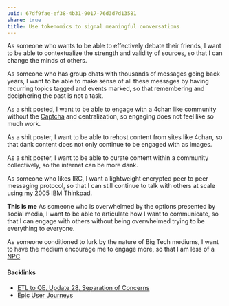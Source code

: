 ```yaml
---
uuid: 67df9fae-ef38-4b31-9017-76d3d7d13581
share: true
title: Use tokenomics to signal meaningful conversations
---
```

As someone who wants to be able to effectively debate their friends, I want to be able to contextualize the strength and validity of sources, so that I can change the minds of others.

As someone who has group chats with thousands of messages going back years, I want to be able to make sense of all these messages by having recurring topics tagged and events marked, so that remembering and deciphering the past is not a task.

As a shit posted, I want to be able to engage with a 4chan like community without the [Captcha](../71bfc74a-694b-4631-82a5-5391c3c80cd3) and centralization, so engaging does not feel like so much work.

As a shit poster, I want to be able to rehost content from sites like 4chan, so that dank content does not only continue to be engaged with as images.

As a shit poster, I want to be able to curate content within a community collectively, so the internet can be more dank.

As someone who likes IRC, I want a lightweight encrypted peer to peer messaging protocol, so that I can still continue to talk with others at scale using my 2005 IBM Thinkpad.

**This is me**
As someone who is overwhelmed by the options presented by social media, I want to be able to articulate how I want to communicate, so that I can engage with others without being overwhelmed trying to be everything to everyone.

As someone conditioned to lurk by the nature of Big Tech mediums, I want to have the medium encourage me to engage more, so that I am less of a [NPC](../6551c5f2-4351-4734-b4c7-6ba56108f775)

#### Backlinks

* [ETL to QE, Update 28, Separation of Concerns](/1c28c038-689a-4083-a472-3bdab8489c4f)
* [Epic User Journeys](/c81f0da9-8d82-4176-8458-cfb3d06924c4)